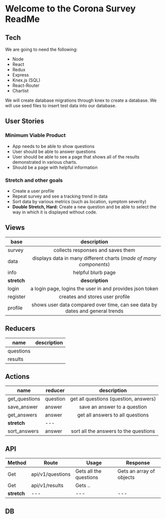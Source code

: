 # Welcome to the Corona Survey ReadMe

## Tech

We are going to need the following:

* Node
* React
* Redux
* Express
* Knex.js (SQL)
* React-Router
* Chartist

We will create database migrations through knex to create a database. We will use seed files to insert test data into our database.

## User Stories

### Minimum Viable Product

* App needs to be able to show questions
* User should be able to answer questions
* User should be able to see a page that shows all of the results demonstrated in various charts.
* Should be a page with helpful information 

### Stretch and other goals

* Create a user profile
* Repeat survey and see a tracking trend in data
* Sort data by various metrics (such as location, symptom severity)
* **Double Stretch, Hard:** Create a new question and be able to select the way in which it is displayed without code.

## Views 

**base** | description
---|:-:
survey | collects responses and saves them
data | displays data in many different charts (*made of many components*)
info | helpful blurb page
**stretch** | **description**
login | a login page, logins the user in and provides json token
register | creates and stores user profile
profile | shows user data compared over time, can see data by dates and general trends

## Reducers

**name** | **description**
---|:-:
questions | 
results | 

## Actions

**name** | **reducer** | **description**
---|--|:-:
get_questions | question | get all questions (question, answers)
save_answer | answer | save an answer to a question
get_answers | answer |  get all answers to all questions
**stretch** | --- | 
sort_answers | answer | sort all the answers to the questions

## API

Method | Route | Usage | Response 
---|---|---|---
Get | api/v1/questions | Gets all the questions | Gets an array of objects
Get | api/v1/results | Gets ..
**stretch** | --- | --- | ---

## DB




